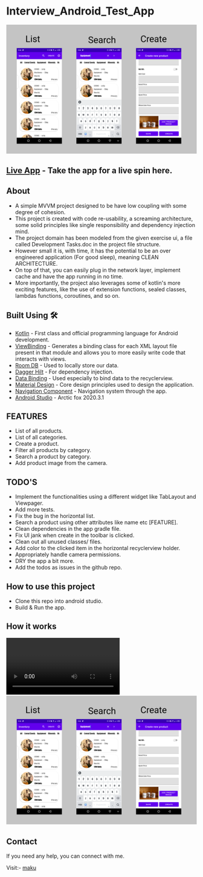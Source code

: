 # Interview_Android_Test_App

![](pdt.png)

## [Live App](https://appetize.io/app/yrrq64xw7y84gn159k1xb98tr4) - Take the app for a live spin here.

## About
- A simple MVVM project designed to be have low coupling with some degree of cohesion.
- This project is created with code re-usability, a screaming architecture, some solid principles like
single responsibility and dependency injection mind.
- The project domain has been modeled from the given exercise ui, a file called Development Tasks.doc
in the project file structure.
- However small it is, with time, it has the potential to be an over engineered application (For
good sleep), meaning CLEAN ARCHITECTURE.
- On top of that, you can easily plug in the network layer, implement cache and have the app running
 in no time.
- More importantly, the project also leverages some of kotlin's more exciting features, like the use
 of extension functions, sealed classes, lambdas functions, coroutines, and so on.

## Built Using 🛠
- [Kotlin](https://kotlinlang.org/) - First class and official programming language for Android
development.
- [ViewBinding](https://developer.android.com/topic/libraries/view-binding) - Generates a binding
  class for each XML layout file present in that module and allows you to more easily write code that
  interacts with views.
- [Room DB](https://square.github.io/retrofit/) - Used to locally store our data.
- [Dagger Hilt](https://dagger.dev/hilt/) - For dependency injection.
- [Data Binding](https://dagger.dev/hilt/) - Used especially to bind data to the recyclerview.
- [Material Design](https://dagger.dev/hilt/) - Core design principles used to design the application.
- [Navigation Component](https://dagger.dev/hilt/) - Navigation system through the app.
- [Android Studio](https://dagger.dev/hilt/) - Arctic fox 2020.3.1

## FEATURES
- List of all products.
- List of all categories.
- Create a product.
- Filter all products by category.
- Search a product by category.
- Add product image from the camera.

## TODO'S
- Implement the functionalities using a different widget like TabLayout and Viewpager.
- Add more tests.
- Fix the bug in the horizontal list.
- Search a product using other attributes like name etc [FEATURE].
- Clean dependencies in the app gradle file.
- Fix UI jank when create in the toolbar is clicked.
- Clean out all unused classes/ files.
- Add color to the clicked item in the horizontal recyclerview holder.
- Appropriately handle camera permissions.
- DRY the app a bit more.
- Add the todos as issues in the github repo.

## How to use this project
- Clone this repo into android studio.
- Build & Run the app.

## How it works
![](video.mp4)
[![Watch the video](https://github.com/ma-za-kpe/Interview_Android_Test_App/blob/master/pdt.png)](https://youtu.be/JYka9TNasbc)

## Contact
If you need any help, you can connect with me.

Visit:- [maku](https://www.linkedin.com/in/maku-mazakpe-700a3a165/)


